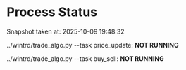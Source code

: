 # Process Status

Snapshot taken at: 2025-10-09 19:48:32

../wintrd/trade_algo.py --task price_update: **NOT RUNNING**

../wintrd/trade_algo.py --task buy_sell: **NOT RUNNING**

